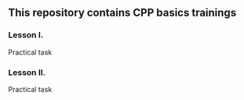 ## This repository contains CPP basics trainings

### Lesson I.
Practical task

### Lesson II.
Practical task